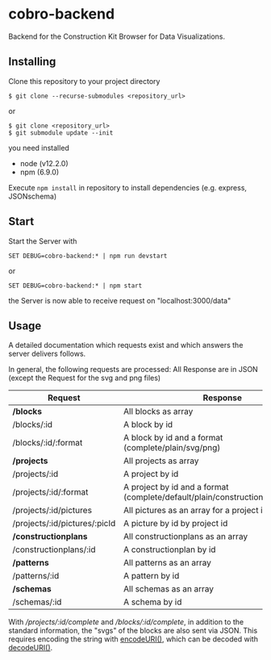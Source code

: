 # cobro-backend

Backend for the Construction Kit Browser for Data Visualizations.



## Installing

Clone this repository  to your project directory

```
$ git clone --recurse-submodules <repository_url>
```

or

```
$ git clone <repository_url>
$ git submodule update --init
```

you need installed

- node (v12.2.0)
- npm (6.9.0)

Execute `npm install` in repository to install dependencies (e.g. express, JSONschema)

## Start

Start the Server with 

```
SET DEBUG=cobro-backend:* | npm run devstart
```
or

```
SET DEBUG=cobro-backend:* | npm start
```


the Server is now able to receive request on "localhost:3000/data"

## Usage

A detailed documentation which requests exist and which answers the server delivers follows. 

In general, the following requests are processed:
All Response are in JSON (except the Request for the svg and png files) 

Request | Response | Example
---------|---------|-------
**/blocks** | All blocks as array 
/blocks/:id |A block by id   |/blocks/3050212
/blocks/:id/:format | A block by id and a format (complete/plain/svg/png) | /blocks/3050212/svg
**/projects** | All projects as array
/projects/:id |A project by id | /projects/railwaymap
/projects/:id/:format|A project by id and a format (complete/default/plain/constructionplans/patterns)| /projects/railwaymap/plain
/projects/:id/pictures|All pictures as an array for a project id | /projects/railwaymap/pictures
/projects/:id/pictures/:picId | A picture by id by project id | /projects/railwaymap/pictures/pic1.png
**/constructionplans** | All constructionplans as an array|
/constructionplans/:id |A constructionplan by id | /constructionplans/cp001
**/patterns** |All patterns as an array |
/patterns/:id | A pattern by id | /patterns/streetmap
**/schemas** |All schemas as an array | /schemas
/schemas/:id |A schema by id | /schemas/project

With */projects/:id/complete* and */blocks/:id/complete*, in addition to the standard information, the "svgs" of the blocks are also sent via JSON. This requires encoding the string with [encodeURI()](https://developer.mozilla.org/en-US/docs/Web/JavaScript/Reference/Global_Objects/encodeURI), which can be decoded with [decodeURI()](https://developer.mozilla.org/en-US/docs/Web/JavaScript/Reference/Global_Objects/decodeURI).

